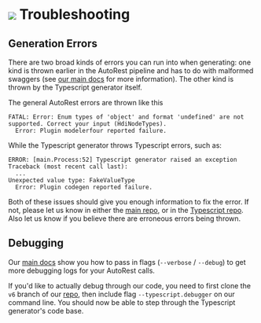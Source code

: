 # <img align="center" src="../images/logo.png">  Troubleshooting

## Generation Errors

There are two broad kinds of errors you can run into when generating: one kind is thrown earlier in the AutoRest pipeline and has to do with malformed swaggers (see [our main docs][main_docs] for more information). The other kind is thrown by the Typescript generator itself.

The general AutoRest errors are thrown like this

```
FATAL: Error: Enum types of 'object' and format 'undefined' are not supported. Correct your input (HdiNodeTypes).
  Error: Plugin modelerfour reported failure.
```

While the Typescript generator throws Typescript errors, such as:

```
ERROR: [main.Process:52] Typescript generator raised an exception
Traceback (most recent call last):
  ...
Unexpected value type: FakeValueType
  Error: Plugin codegen reported failure.
```

Both of these issues should give you enough information to fix the error. If not, please let us know in either the [main repo][autorest_issues], or in the [Typescript repo][autorest_typescript_issues]. Also let us know if you believe
there are erroneous errors being thrown.

## Debugging

Our [main docs][main_debugging] show you how to pass in flags (`--verbose` / `--debug`) to get more debugging logs for your AutoRest calls.

If you'd like to actually debug through our code, you need to first clone the `v6` branch of our [repo][repo], then include flag `--typescript.debugger` on our command line. You should now be able to step through the Typescript generator's code base.

<!-- LINKS -->
[main_docs]: https://github.com/Azure/autorest/tree/master/docs/generate/troubleshooting.md
[autorest_issues]: https://github.com/Azure/autorest/issues
[autorest_typescript_issues]: https://github.com/Azure/autorest.typescript/issues
[main_debugging]: https://github.com/Azure/autorest/tree/master/docs/generate/troubleshooting.md#debugging
[repo]: https://github.com/Azure/autorest.typescript/tree/v6